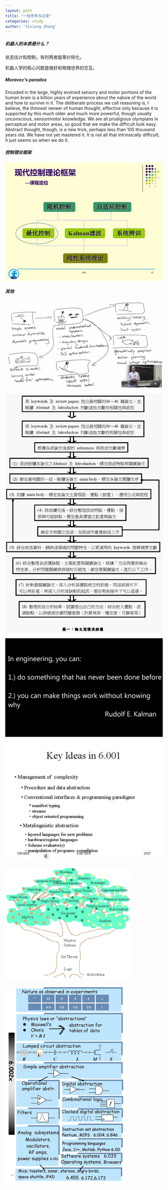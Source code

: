 ```yaml
---
layout: post
title: "一些思考与记录"
categories: study
author: "Jixiang Zhang"
---
```


##### 机器人的本质是什么？

状态估计和控制，有时两者能等价转化。

机器人学的核心问题是做好和物理世界的交互。

##### Moravec's paradox

Encoded in the large, highly evolved sensory and motor portions of the human brain is a billion years of experience about the nature of the world and how to survive in it. The deliberate process we call reasoning is, I believe, the thinnest veneer of human thought, effective only because it is supported by this much older and much more powerful, though usually unconscious, sensorimotor knowledge. We are all prodigious olympians in perceptual and motor areas, so good that we make the difficult look easy. Abstract thought, though, is a new trick, perhaps less than 100 thousand years old. We have not yet mastered it. It is not all that intrinsically difficult; it just seems so when we do it.

##### 控制理论框架

![](/images/OC课程总结.jpg)

##### 其他

![6832](/images/6832.jpg)

![文獻回顧與分析的程序](/images/文獻回顧與分析的程序.jpg)

![kalman](/images/kalman.jpg)

![6001](/images/6001.jpg)

![treeMath](/images/treeMath.gif)

![6002](/images/6002.jpg)


